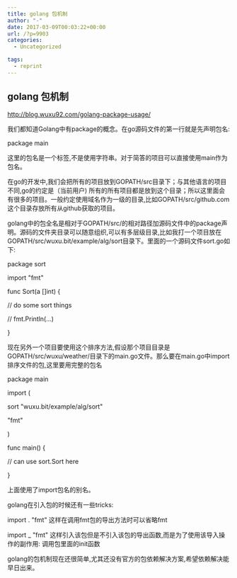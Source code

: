 ```yaml
---
title: golang 包机制
author: "-"
date: 2017-03-09T00:03:22+00:00
url: /?p=9903
categories:
  - Uncategorized

tags:
  - reprint
---
```

## golang 包机制
http://blog.wuxu92.com/golang-package-usage/
  
我们都知道Golang中有package的概念。在go源码文件的第一行就是先声明包名: 

package main

这里的包名是一个标签,不是使用字符串。对于简答的项目可以直接使用main作为包名。

在go的开发中,我们会把所有的项目放到GOPATH/src目录下；与其他语言的项目不同,go的约定是（当前用户) 所有的所有项目都是放到这个目录；所以这里面会有很多的项目。一般约定使用域名作为一级的目录,比如GOPATH/src/github.com这个目录存放所有从github获取的项目。

golang中的包全名是相对于GOPATH/src/的相对路径加源码文件中的package声明。源码的文件夹目录可以随意组织,可以有多层级目录,比如我打一个项目放在 GOPATH/src/wuxu.bit/example/alg/sort目录下。里面的一个源码文件sort.go如下: 

package sort

import "fmt"

func Sort(a []int) {
  
// do some sort things
  
// fmt.Println(...)
  
}

现在另外一个项目要使用这个排序方法,假设那个项目目录是GOPATH/src/wuxu/weather/目录下的main.go文件。那么要在main.go中import排序文件的包,这里要用完整的包名

package main

import (
  
sort "wuxu.bit/example/alg/sort"
  
"fmt"
  
)

func main() {
  
// can use sort.Sort here
  
}

上面使用了import包名的别名。

golang在引入包的时候还有一些tricks: 

import . "fmt" 这样在调用fmt包的导出方法时可以省略fmt
  
import _ "fmt" 这样引入该包但是不引入该包的导出函数,而是为了使用该导入操作的副作用: 调用包里面的init函数
  
golang的包机制现在还很简单,尤其还没有官方的包依赖解决方案,希望依赖解决能早日出来。
